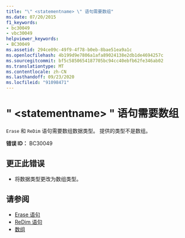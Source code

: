 ```yaml
---
title: "\" <statementname> \" 语句需要数组"
ms.date: 07/20/2015
f1_keywords:
- bc30049
- vbc30049
helpviewer_keywords:
- BC30049
ms.assetid: 294ce09c-49f9-4f78-b0eb-8bae51ea9a1c
ms.openlocfilehash: 4b199d9e7806a1afa89024138e2db1de4694257c
ms.sourcegitcommit: bf5c5850654187705bc94cc40ebfb62fe346ab02
ms.translationtype: MT
ms.contentlocale: zh-CN
ms.lasthandoff: 09/23/2020
ms.locfileid: "91098471"
---
```

# <a name="statementname-statement-requires-an-array"></a>" \<statementname> " 语句需要数组

`Erase` 和 `ReDim` 语句需要数组数据类型。 提供的类型不是数组。  
  
 **错误 ID：** BC30049  
  
## <a name="to-correct-this-error"></a>更正此错误  
  
- 将数据类型更改为数组类型。  
  
## <a name="see-also"></a>请参阅

- [Erase 语句](../language-reference/statements/erase-statement.md)
- [ReDim 语句](../language-reference/statements/redim-statement.md)
- [数组](../programming-guide/language-features/arrays/index.md)
